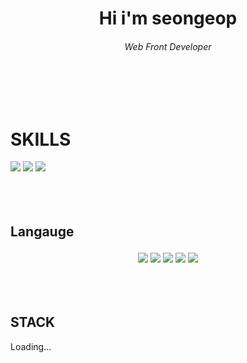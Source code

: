 <h1 align="center">Hi i'm seongeop</h1><h6 align="center" > Web Front Developer</h6>

</br>
</br>
</br>

<h1 color="white">  SKILLS </h1>

 <img src="https://img.shields.io/badge/python-ffffff?style=flat-square&logo=python&logoColor=black"/>   
 <img src="https://img.shields.io/badge/javascript-ffffff?style=flat-square&logo=javascript&logoColor=black"/>
 <img src="https://img.shields.io/badge/java-ffffff?style=flat-square&logo=java&logoColor=black"/>
<div align="center">
</div>
</br></br></br>




##  <p color="white">  Langauge </p>
 <div align="center">


<img src="https://img.shields.io/badge/Git-ffffff?style=flat-square&logo=Git&logoColor=black"/> 
 <img src="https://img.shields.io/badge/javascript-ffffff?style=flat-square&logo=javascript&logoColor=black"/> 
 <img src="https://img.shields.io/badge/React-ffffff?style=flat-square&logo=react&logoColor=black"/>  
 <img src="https://img.shields.io/badge/django-ffffff?style=flat-square&logo=django&logoColor=black"/>
 <img src="https://img.shields.io/badge/sqlite-ffffff?style=flat-square&logo=sqlite&logoColor=black"/>   
</div>
<br/><br/><br/>


## STACK 
[dark]: https://github-readme-stats.vercel.app/api?username=jeongseongeoop&show_icons=true&hide=contribs,prs&cache_seconds=86400&theme=dark
Loading...
